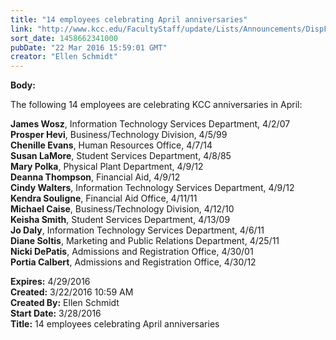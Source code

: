 ```yaml
---
title: "14 employees celebrating April anniversaries"
link: "http://www.kcc.edu/FacultyStaff/update/Lists/Announcements/DispForm.aspx?ID=2188"
sort_date: 1458662341000
pubDate: "22 Mar 2016 15:59:01 GMT"
creator: "Ellen Schmidt"
---
```


<div><b>Body:</b> <div class="ExternalClassF343AF7EBA6B4B82BDBF4A0560F9001F"><p>​The following 14 employees are celebrating KCC anniversaries in April:</p>
<p><strong>James Wosz</strong>, Information Technology Services Department, 4/2/07<br /><strong>Prosper Hevi</strong>, Business/Technology Division, 4/5/99<br /><strong>Chenille Evans</strong>, Human Resources Office, 4/7/14<br /><strong>Susan LaMore</strong>, Student Services Department, 4/8/85<br /><strong>Mary Polka</strong>, Physical Plant Department, 4/9/12 <br /><strong>Deanna Thompson</strong>, Financial Aid, 4/9/12<br /><strong>Cindy Walters</strong>, Information Technology Services Department, 4/9/12<br /><strong>Kendra Souligne</strong>, Financial Aid Office, 4/11/11<br /><strong>Michael Caise</strong>, Business/Technology Division, 4/12/10<br /><strong>Keisha Smith</strong>, Student Services Department, 4/13/09<br /><strong>Jo Daly</strong>, Information Technology Services Department, 4/6/11 <br /><strong>Diane Soltis</strong>, Marketing and Public Relations Department, 4/25/11<br /><strong>Nicki DePatis</strong>, Admissions and Registration Office, 4/30/01<br /><strong>Portia Calbert</strong>, Admissions and Registration Office, 4/30/12 <br /></p></div></div>
<div><b>Expires:</b> 4/29/2016</div>
<div><b>Created:</b> 3/22/2016 10:59 AM</div>
<div><b>Created By:</b> Ellen Schmidt</div>
<div><b>Start Date:</b> 3/28/2016</div>
<div><b>Title:</b> 14 employees celebrating April anniversaries</div>
